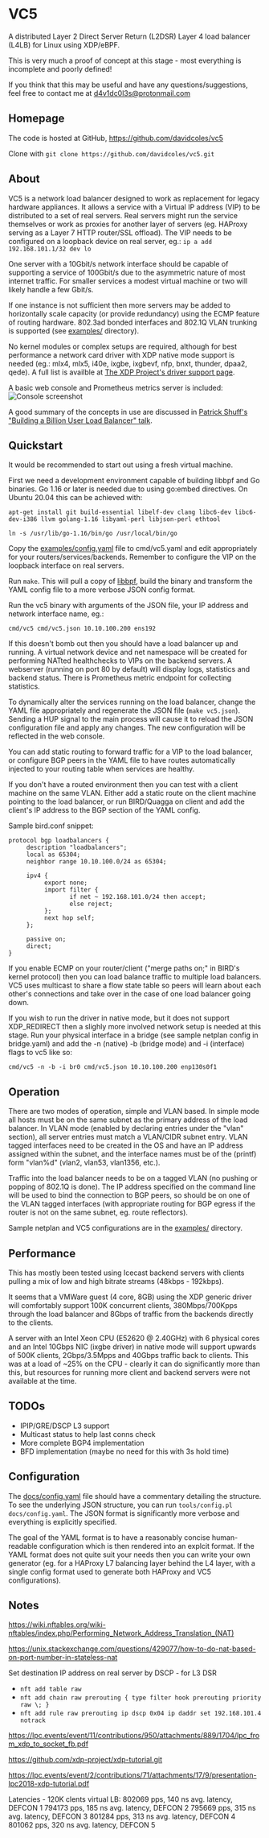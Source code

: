 # VC5

A distributed Layer 2 Direct Server Return (L2DSR) Layer 4 load balancer (L4LB) for Linux using XDP/eBPF.

This is very much a proof of concept at this stage - most everything is incomplete and poorly defined!

If you think that this may be useful and have any questions/suggestions, feel free to contact me at d4v1dc0l3s@protonmail.com

## Homepage

The code is hosted at GitHub, https://github.com/davidcoles/vc5

Clone with `git clone https://github.com/davidcoles/vc5.git`

## About

VC5 is a network load balancer designed to work as replacement for
legacy hardware appliances. It allows a service with a Virtual IP
address (VIP) to be distributed to a set of real servers. Real servers
might run the service themselves or work as proxies for another layer
of servers (eg. HAProxy serving as a Layer 7 HTTP router/SSL
offload). The VIP needs to be configured on a loopback device on real
server, eg.: `ip a add 192.168.101.1/32 dev lo`

One server with a 10Gbit/s network interface should be capable of
supporting a service of 100Gbit/s due to the asymmetric nature of most
internet traffic. For smaller services a modest virtual machine or two
will likely handle a few Gbit/s.

If one instance is not sufficient then more servers may be added to
horizontally scale capacity (or provide redundancy) using the ECMP
feature of routing hardware. 802.3ad bonded interfaces and 802.1Q VLAN
trunking is supported (see [examples/](examples/) directory).

No kernel modules or complex setups are required, although for best
performance a network card driver with XDP native mode support is
needed (eg.: mlx4, mlx5, i40e, ixgbe, ixgbevf, nfp, bnxt, thunder,
dpaa2, qede). A full list is availble at [The XDP Project's driver
support page](https://github.com/xdp-project/xdp-project/blob/master/areas/drivers/README.org).

A basic web console and Prometheus metrics server is included: ![Console screenshot](docs/console.jpg)

A good summary of the concepts in use are discussed in [Patrick
Shuff's "Building a Billion User Load Balancer"
talk](https://www.youtube.com/watch?v=bxhYNfFeVF4&t=1060s).

## Quickstart

It would be recommended to start out using a fresh virtual machine.

First we need a development environment capable of building libbpf and
Go binaries. Go 1.16 or later is needed due to using go:embed
directives. On Ubuntu 20.04 this can be achieved with:

  `apt-get install git build-essential libelf-dev clang libc6-dev libc6-dev-i386 llvm golang-1.16 libyaml-perl libjson-perl ethtool`
  
  `ln -s /usr/lib/go-1.16/bin/go /usr/local/bin/go`

Copy the [examples/config.yaml](examples/config.yaml) file to
cmd/vc5.yaml and edit appropriately for your
routers/services/backends. Remember to configure the VIP on the
loopback interface on real servers.

Run `make`. This will pull a copy of
[libbpf](https://github.com/libbpf/libbpf), build the binary and
transform the YAML config file to a more verbose JSON config format.

Run the vc5 binary with arguments of the JSON file,
your IP address and network interface name, eg.:

  `cmd/vc5 cmd/vc5.json 10.10.100.200 ens192`

If this doesn't bomb out then you should have a load balancer up and
running. A virtual network device and net namespace will be created
for performing NATted healthchecks to VIPs on the backend servers. A
webserver (running on port 80 by default) will display logs,
statistics and backend status. There is Prometheus metric endpoint for
collecting statistics.

To dynamically alter the services running on the load balancer, change
the YAML file appropriately and regenerate the JSON file (`make
vc5.json`). Sending a HUP signal to the main process will cause it to
reload the JSON configuration file and apply any changes. The new
configuration will be reflected in the web console.

You can add static routing to forward traffic for a VIP to the load
balancer, or configure BGP peers in the YAML file to have routes
automatically injected to your routing table when services are
healthy.

If you don't have a routed environment then you can test with a client
machine on the same VLAN. Either add a static route on the client
machine pointing to the load balancer, or run BIRD/Quagga on client
and add the client's IP address to the BGP section of the YAML config.

Sample bird.conf snippet:

```
protocol bgp loadbalancers {
     description "loadbalancers";
     local as 65304;
     neighbor range 10.10.100.0/24 as 65304;

     ipv4 {
          export none;
          import filter {
                 if net ~ 192.168.101.0/24 then accept;
                 else reject;
          };
          next hop self;
     };

     passive on;
     direct;
}
```

If you enable ECMP on your router/client ("merge paths on;" in BIRD's
kernel protocol) then you can load balance traffic to multiple load
balancers. VC5 uses multicast to share a flow state table so peers
will learn about each other's connections and take over in the case of
one load balancer going down.

If you wish to run the driver in native mode, but it does not support
XDP_REDIRECT then a slighly more involved network setup is needed at
this stage. Run your physical interface in a bridge (see sample
netplan config in bridge.yaml) and add the -n (native) -b (bridge
mode) and -i (interface) flags to vc5 like so:

  `cmd/vc5 -n -b -i br0 cmd/vc5.json 10.10.100.200 enp130s0f1`

## Operation

There are two modes of operation, simple and VLAN based. In simple
mode all hosts must be on the same subnet as the primary address of
the load balancer. In VLAN mode (enabled by declaring entries under
the "vlan" section), all server entries must match a VLAN/CIDR subnet
entry. VLAN tagged interfaces need to be created in the OS and have an
IP address assigned within the subnet, and the interface names must be
of the (printf) form "vlan%d" (vlan2, vlan53, vlan1356, etc.).

Traffic into the load balancer needs to be on a tagged VLAN (no
pushing or popping of 802.1Q is done). The IP address specified on the
command line will be used to bind the connection to BGP peers, so
should be on one of the VLAN tagged interfaces (with appropriate
routing for BGP egress if the router is not on the same subnet,
eg. route reflectors).

Sample netplan and VC5 configurations are in the
[examples/](examples/) directory.


## Performance

This has mostly been tested using Icecast backend servers with clients
pulling a mix of low and high bitrate streams (48kbps - 192kbps).

It seems that a VMWare guest (4 core, 8GB) using the XDP generic
driver will comfortably support 100K concurrent clients,
380Mbps/700Kpps through the load balancer and 8Gbps of traffic from
the backends directly to the clients.

A server with an Intel Xeon CPU (E52620 @ 2.40GHz) with 6 physical
cores and an Intel 10Gbps NIC (ixgbe driver) in native mode will
support upwards of 500K clients, 2Gbps/3.5Mpps and 40Gbps traffic back
to clients. This was at a load of ~25% on the CPU - clearly it can do
significantly more than this, but resources for running more client
and backend servers were not available at the time.



## TODOs

* IPIP/GRE/DSCP L3 support
* Multicast status to help last conns check
* More complete BGP4 implementation
* BFD implementation (maybe no need for this with 3s hold time)

## Configuration

The [docs/config.yaml](docs/config.yaml) file should have a commentary
detailing the structure. To see the underlying JSON structure, you can
run `tools/config.pl docs/config.yaml`. The JSON format is significantly
more verbose and everything is explicitly specified.

The goal of the YAML format is to have a reasonably concise
human-readable configuration which is then rendered into an explcit
format. If the YAML format does not quite suit your needs then you can
write your own generator (eg. for a HAProxy L7 balancing layer behind the
L4 layer, with a single config format used to generate both HAProxy
and VC5 configurations).


## Notes

https://wiki.nftables.org/wiki-nftables/index.php/Performing_Network_Address_Translation_(NAT)

https://unix.stackexchange.com/questions/429077/how-to-do-nat-based-on-port-number-in-stateless-nat


Set destination IP address on real server by DSCP - for L3 DSR

* `nft add table raw`
* `nft add chain raw prerouting { type filter hook prerouting priority raw \; }`
* `nft add rule raw prerouting ip dscp 0x04 ip daddr set 192.168.101.4 notrack`

https://lpc.events/event/11/contributions/950/attachments/889/1704/lpc_from_xdp_to_socket_fb.pdf

https://github.com/xdp-project/xdp-tutorial.git

https://lpc.events/event/2/contributions/71/attachments/17/9/presentation-lpc2018-xdp-tutorial.pdf


Latencies - 120K clents virtual LB:
802069 pps, 140 ns avg. latency, DEFCON 1
794173 pps, 185 ns avg. latency, DEFCON 2
795669 pps, 315 ns avg. latency, DEFCON 3
801284 pps, 313 ns avg. latency, DEFCON 4
801062 pps, 320 ns avg. latency, DEFCON 5

